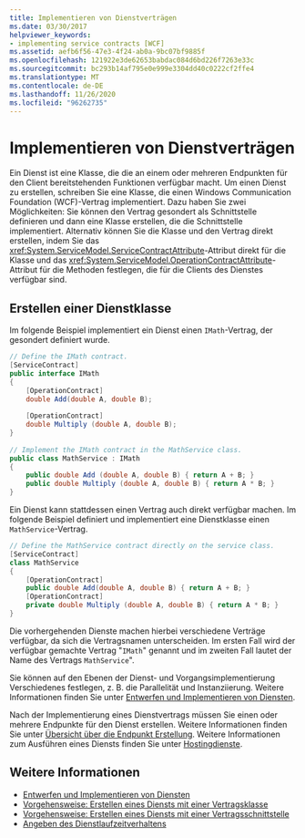 ```yaml
---
title: Implementieren von Dienstverträgen
ms.date: 03/30/2017
helpviewer_keywords:
- implementing service contracts [WCF]
ms.assetid: aefb6f56-47e3-4f24-ab0a-9bc07bf9885f
ms.openlocfilehash: 121922e3de62653babdac084d6bd226f7263e33c
ms.sourcegitcommit: bc293b14af795e0e999e3304dd40c0222cf2ffe4
ms.translationtype: MT
ms.contentlocale: de-DE
ms.lasthandoff: 11/26/2020
ms.locfileid: "96262735"
---
```

# <a name="implementing-service-contracts"></a>Implementieren von Dienstverträgen

Ein Dienst ist eine Klasse, die die an einem oder mehreren Endpunkten für den Client bereitstehenden Funktionen verfügbar macht. Um einen Dienst zu erstellen, schreiben Sie eine Klasse, die einen Windows Communication Foundation (WCF)-Vertrag implementiert. Dazu haben Sie zwei Möglichkeiten: Sie können den Vertrag gesondert als Schnittstelle definieren und dann eine Klasse erstellen, die die Schnittstelle implementiert. Alternativ können Sie die Klasse und den Vertrag direkt erstellen, indem Sie das <xref:System.ServiceModel.ServiceContractAttribute>-Attribut direkt für die Klasse und das <xref:System.ServiceModel.OperationContractAttribute>-Attribut für die Methoden festlegen, die für die Clients des Dienstes verfügbar sind.  
  
## <a name="creating-a-service-class"></a>Erstellen einer Dienstklasse  

 Im folgende Beispiel implementiert ein Dienst einen  `IMath`-Vertrag, der gesondert definiert wurde.  
  
```csharp  
// Define the IMath contract.  
[ServiceContract]  
public interface IMath  
{  
    [OperationContract]
    double Add(double A, double B);  
  
    [OperationContract]  
    double Multiply (double A, double B);  
}  
  
// Implement the IMath contract in the MathService class.  
public class MathService : IMath  
{  
    public double Add (double A, double B) { return A + B; }  
    public double Multiply (double A, double B) { return A * B; }  
}  
```  
  
 Ein Dienst kann stattdessen einen Vertrag auch direkt verfügbar machen. Im folgende Beispiel definiert und implementiert eine Dienstklasse einen `MathService`-Vertrag.  
  
```csharp  
// Define the MathService contract directly on the service class.  
[ServiceContract]  
class MathService  
{  
    [OperationContract]  
    public double Add(double A, double B) { return A + B; }  
    [OperationContract]  
    private double Multiply (double A, double B) { return A * B; }  
}  
```  
  
 Die vorhergehenden Dienste machen hierbei verschiedene Verträge verfügbar, da sich die Vertragsnamen unterscheiden. Im ersten Fall wird der verfügbar gemachte Vertrag "`IMath`" genannt und im zweiten Fall lautet der Name des Vertrags `MathService`".  
  
 Sie können auf den Ebenen der Dienst- und Vorgangsimplementierung Verschiedenes festlegen, z.&#160;B. die Parallelität und Instanziierung. Weitere Informationen finden Sie unter [Entwerfen und Implementieren von Diensten](designing-and-implementing-services.md).  
  
 Nach der Implementierung eines Dienstvertrags müssen Sie einen oder mehrere Endpunkte für den Dienst erstellen. Weitere Informationen finden Sie unter [Übersicht über die Endpunkt Erstellung](endpoint-creation-overview.md). Weitere Informationen zum Ausführen eines Diensts finden Sie unter [Hostingdienste](hosting-services.md).  
  
## <a name="see-also"></a>Weitere Informationen

- [Entwerfen und Implementieren von Diensten](designing-and-implementing-services.md)
- [Vorgehensweise: Erstellen eines Diensts mit einer Vertragsklasse](./feature-details/how-to-create-a-wcf-contract-with-a-class.md)
- [Vorgehensweise: Erstellen eines Diensts mit einer Vertragsschnittstelle](./feature-details/how-to-create-a-service-with-a-contract-interface.md)
- [Angeben des Dienstlaufzeitverhaltens](specifying-service-run-time-behavior.md)
